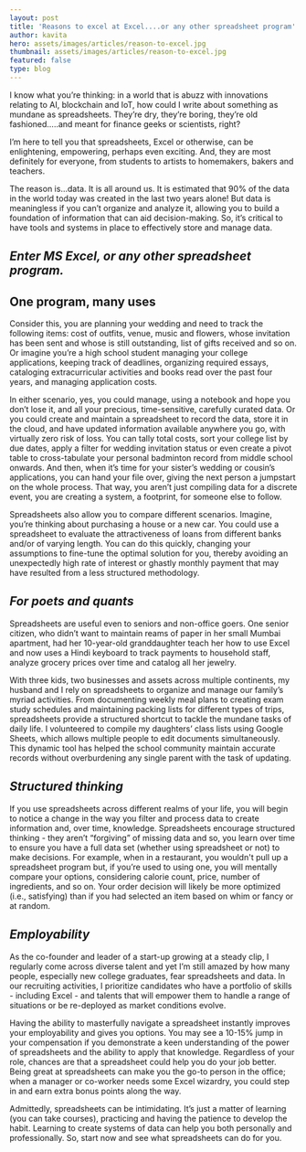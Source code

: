```yaml
---
layout: post
title: 'Reasons to excel at Excel....or any other spreadsheet program'
author: kavita
hero: assets/images/articles/reason-to-excel.jpg
thumbnail: assets/images/articles/reason-to-excel.jpg
featured: false
type: blog
---
```


I know what you’re thinking: in a world that is abuzz with innovations relating to AI, blockchain and IoT, how could I write about something as mundane as spreadsheets. They’re dry, they’re boring, they’re old fashioned…..and meant for finance geeks or scientists, right?

I’m here to tell you that spreadsheets, Excel or otherwise, can be enlightening, empowering, perhaps even exciting. And, they are most definitely for everyone, from students to artists to homemakers, bakers and teachers.

The reason is…data. It is all around us. It is estimated that 90% of the data in the world today was created in the last two years alone! But data is meaningless if you can’t organize and analyze it, allowing you to build a foundation of information that can aid decision-making. So, it’s critical to have tools and systems in place to effectively store and manage data.

## <i>Enter MS Excel, or any other spreadsheet program.</i>

## One program, many uses

Consider this, you are planning your wedding and need to track the following items: cost of outfits, venue, music and flowers, whose invitation has been sent and whose is still outstanding, list of gifts received and so on. Or imagine you’re a high school student managing your college applications, keeping track of deadlines, organizing required essays, cataloging extracurricular activities and books read over the past four years, and managing application costs.

In either scenario, yes, you could manage, using a notebook and hope you don’t lose it, and all your precious, time-sensitive, carefully curated data. Or you could create and maintain a spreadsheet to record the data, store it in the cloud, and have updated information available anywhere you go, with virtually zero risk of loss. You can tally total costs, sort your college list by due dates, apply a filter for wedding invitation status or even create a pivot table to cross-tabulate your personal badminton record from middle school onwards. And then, when it’s time for your sister’s wedding or cousin’s applications, you can hand your file over, giving the next person a jumpstart on the whole process. That way, you aren’t just compiling data for a discrete event, you are creating a system, a footprint, for someone else to follow.

Spreadsheets also allow you to compare different scenarios. Imagine, you’re thinking about purchasing a house or a new car. You could use a spreadsheet to evaluate the attractiveness of loans from different banks and/or of varying length. You can do this quickly, changing your assumptions to fine-tune the optimal solution for you, thereby avoiding an unexpectedly high rate of interest or ghastly monthly payment that may have resulted from a less structured methodology.

## <i>For poets and quants</i>

Spreadsheets are useful even to seniors and non-office goers. One senior citizen, who didn’t want to maintain reams of paper in her small Mumbai apartment, had her 10-year-old granddaughter teach her how to use Excel and now uses a Hindi keyboard to track payments to household staff, analyze grocery prices over time and catalog all her jewelry.

With three kids, two businesses and assets across multiple continents, my husband and I rely on spreadsheets to organize and manage our family’s myriad activities. From documenting weekly meal plans to creating exam study schedules and maintaining packing lists for different types of trips, spreadsheets provide a structured shortcut to tackle the mundane tasks of daily life. I volunteered to compile my daughters’ class lists using Google Sheets, which allows multiple people to edit documents simultaneously. This dynamic tool has helped the school community maintain accurate records without overburdening any single parent with the task of updating.

## <i>Structured thinking</i>

If you use spreadsheets across different realms of your life, you will begin to notice a change in the way you filter and process data to create information and, over time, knowledge. Spreadsheets encourage structured thinking - they aren’t “forgiving” of missing data and so, you learn over time to ensure you have a full data set (whether using spreadsheet or not) to make decisions. For example, when in a restaurant, you wouldn't pull up a spreadsheet program but, if you’re used to using one, you will mentally compare your options, considering calorie count, price, number of ingredients, and so on. Your order decision will likely be more optimized (i.e., satisfying) than if you had selected an item based on whim or fancy or at random.

## <i>Employability</i>

As the co-founder and leader of a start-up growing at a steady clip, I regularly come across diverse talent and yet I’m still amazed by how many people, especially new college graduates, fear spreadsheets and data. In our recruiting activities, I prioritize candidates who have a portfolio of skills - including Excel - and talents that will empower them to handle a range of situations or be re-deployed as market conditions evolve.

Having the ability to masterfully navigate a spreadsheet instantly improves your employability and gives you options. You may see a 10-15% jump in your compensation if you demonstrate a keen understanding of the power of spreadsheets and the ability to apply that knowledge. Regardless of your role, chances are that a spreadsheet could help you do your job better. Being great at spreadsheets can make you the go-to person in the office; when a manager or co-worker needs some Excel wizardry, you could step in and earn extra bonus points along the way.

Admittedly, spreadsheets can be intimidating. It’s just a matter of learning (you can take courses), practicing and having the patience to develop the habit. Learning to create systems of data can help you both personally and professionally. So, start now and see what spreadsheets can do for you.
